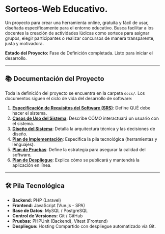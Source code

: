 # Sorteos-Web Educativo.

Un proyecto para crear una herramienta online, gratuita y fácil de usar, diseñada específicamente para el entorno educativo. Busca facilitar a los docentes la creación de actividades lúdicas como sorteos para asignar grupos, elegir participantes o realizar concursos de manera transparente, justa y motivadora.

**Estado del Proyecto:** Fase de Definición completada. Listo para iniciar el desarrollo.

---

## 📚 Documentación del Proyecto

Toda la definición del proyecto se encuentra en la carpeta `docs/`. Los documentos siguen el ciclo de vida del desarrollo de software:

1.  **[Especificación de Requisitos del Software (SRS)](./docs/01-REQUIREMENTS.md)**: Define QUÉ debe hacer el sistema.
2.  **[Casos de Uso del Sistema](./docs/02-USE-CASES.md)**: Describe CÓMO interactuará un usuario con el sistema.
3.  **[Diseño del Sistema](./docs/03-SYSTEM-DESIGN.md)**: Detalla la arquitectura técnica y las decisiones de diseño.
4.  **[Plan de Implementación](./docs/04-IMPLEMENTATION-PLAN.md)**: Especifica la pila tecnológica (herramientas y lenguajes).
5.  **[Plan de Pruebas](./docs/05-TESTING-PLAN.md)**: Define la estrategia para asegurar la calidad del software.
6.  **[Plan de Despliegue](./docs/06-DEPLOYMENT-PLAN.md)**: Explica cómo se publicará y mantendrá la aplicación en línea.

---

## 🛠️ Pila Tecnológica

*   **Backend:** PHP (Laravel)
*   **Frontend:** JavaScript (Vue.js - SPA)
*   **Base de Datos:** MySQL / PostgreSQL
*   **Control de Versiones:** Git / GitHub
*   **Pruebas:** PHPUnit (Backend), Vitest (Frontend)
*   **Despliegue:** Hosting Compartido con despliegue automatizado vía Git.

```
